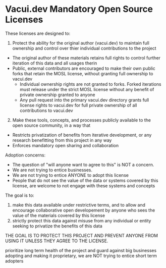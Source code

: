 # Vacui.dev Mandatory Open Source Licenses

These licenses are designed to:

1) Protect the ability for the original author (vacui.dev) to maintain full ownership and control over thier individual contributions to the project
  - The original author of these materials retains full rights to control further iteration of this data and all usages therin
  - Public, external contributors are encouraged to make their own public forks that retain the MOSL license, without granting full ownership to vacui.dev
    - Individual ownership rights are not granted to forks. Forked iterations must release under the strict MOSL license without any benefit of private ownership granted to anyone
    - Any pull request into the primary vacui.dev directory grants full license rights to vacui.dev for full private ownership of all contributions to vacui.dev
2) Make these tools, concepts, and processes publicly available to the open source community, in a way that
  - Restricts privatization of benefits from iterative development, or any research benefitting from this project in any way
  - Enforces mandatory open sharing and collaboration

Adoption concerns:

- The question of "will anyone want to agree to this" is NOT a concern.
- We are not trying to entice businesses.
- We are not trying to entice ANYONE to adopt this license
- People that do not see the value of the data or systems covered by this license, are welcome to not engage with these systems and concepts

The goal is to:
1) make this data available under restrictive terms, and to allow and encourage collaborative open developement by anyone who sees the value of the materials covered by this license
2) strictly protect this data against misuse from any individual or entity seeking to privatize the benefits of this data

THE GOAL IS TO PROTECT THIS PROJECT AND PREVENT ANYONE FROM USING IT UNLESS THEY AGREE TO THE LICENSE.

prioritize long term health of the project and guard against big businesses adopting and making it proprietary, we are NOT trying to entice short term adopters
